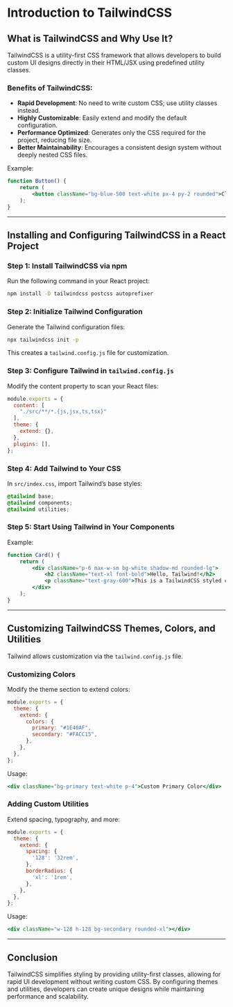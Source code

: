 # Introduction to TailwindCSS

## What is TailwindCSS and Why Use It?
TailwindCSS is a utility-first CSS framework that allows developers to build custom UI designs directly in their HTML/JSX using predefined utility classes.

### Benefits of TailwindCSS:
- **Rapid Development**: No need to write custom CSS; use utility classes instead.
- **Highly Customizable**: Easily extend and modify the default configuration.
- **Performance Optimized**: Generates only the CSS required for the project, reducing file size.
- **Better Maintainability**: Encourages a consistent design system without deeply nested CSS files.

Example:
```jsx
function Button() {
    return (
        <button className="bg-blue-500 text-white px-4 py-2 rounded">Click Me</button>
    );
}
```

---

## Installing and Configuring TailwindCSS in a React Project

### Step 1: Install TailwindCSS via npm
Run the following command in your React project:
```sh
npm install -D tailwindcss postcss autoprefixer
```

### Step 2: Initialize Tailwind Configuration
Generate the Tailwind configuration files:
```sh
npx tailwindcss init -p
```
This creates a `tailwind.config.js` file for customization.

### Step 3: Configure Tailwind in `tailwind.config.js`
Modify the content property to scan your React files:
```js
module.exports = {
  content: [
    "./src/**/*.{js,jsx,ts,tsx}"
  ],
  theme: {
    extend: {},
  },
  plugins: [],
};
```

### Step 4: Add Tailwind to Your CSS
In `src/index.css`, import Tailwind’s base styles:
```css
@tailwind base;
@tailwind components;
@tailwind utilities;
```

### Step 5: Start Using Tailwind in Your Components
Example:
```jsx
function Card() {
    return (
        <div className="p-6 max-w-sm bg-white shadow-md rounded-lg">
            <h2 className="text-xl font-bold">Hello, Tailwind!</h2>
            <p className="text-gray-600">This is a TailwindCSS styled component.</p>
        </div>
    );
}
```

---

## Customizing TailwindCSS Themes, Colors, and Utilities
Tailwind allows customization via the `tailwind.config.js` file.

### Customizing Colors
Modify the theme section to extend colors:
```js
module.exports = {
  theme: {
    extend: {
      colors: {
        primary: "#1E40AF",
        secondary: "#FACC15",
      },
    },
  },
};
```
Usage:
```jsx
<div className="bg-primary text-white p-4">Custom Primary Color</div>
```

### Adding Custom Utilities
Extend spacing, typography, and more:
```js
module.exports = {
  theme: {
    extend: {
      spacing: {
        '128': '32rem',
      },
      borderRadius: {
        'xl': '1rem',
      },
    },
  },
};
```
Usage:
```jsx
<div className="w-128 h-128 bg-secondary rounded-xl"></div>
```

---

## Conclusion
TailwindCSS simplifies styling by providing utility-first classes, allowing for rapid UI development without writing custom CSS. By configuring themes and utilities, developers can create unique designs while maintaining performance and scalability.

